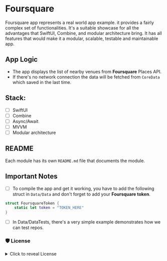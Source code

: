 # Foursquare

Foursquare app represents a real world app example. it provides a fairly complex set of functionalities. 
It's a suitable showcase for all the advantages that SwiftUI, Combine, and modular architecture bring.
It has all features that would make it a modular, scalable, testable and maintainable app.

## App Logic

- The app displays the list of nearby venues from **Foursquare** Places API.
- If there's no network connection the data will be fetched from `CoreData` which saved in the last time.

## Stack:
- [ ] SwiftUI
- [ ] Combine
- [ ] Async/Await
- [ ] MVVM
- [ ] Modular architecture

## README

Each module has its own `README.md` file that documents the module.

## Important Notes

- [ ] To compile the app and get it working, you have to add the following struct in `Data/Data`
and don't forget to add your **Foursquare token**.

```swift
struct FoursquareToken {
    static let token = "TOKEN_HERE"
}
```

- [ ] In Data/DataTests, there's a very simple example demonstrates how we can test repos.

### 🛡 License
<details>
    <summary>
        Click to reveal License
    </summary>

```
Licensed under the Apache License, Version 2.0 (the "License");
you may not use this file except in compliance with the License.
You may obtain a copy of the License at

   http://www.apache.org/licenses/LICENSE-2.0

Unless required by applicable law or agreed to in writing, software
distributed under the License is distributed on an "AS IS" BASIS,
WITHOUT WARRANTIES OR CONDITIONS OF ANY KIND, either express or implied.
See the License for the specific language governing permissions and
limitations under the License.
```
